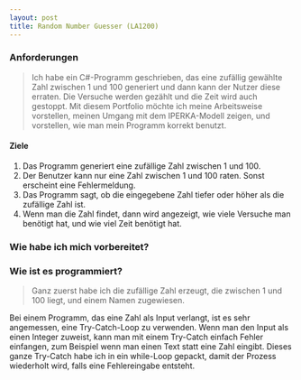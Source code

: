 ```yaml
---
layout: post
title: Random Number Guesser (LA1200)
---
```


### Anforderungen 

> Ich habe ein C#-Programm geschrieben, das eine zufällig gewählte Zahl zwischen 1 und 100 generiert und dann kann der Nutzer diese erraten. Die Versuche werden gezählt und die Zeit wird auch gestoppt. Mit diesem Portfolio möchte ich meine Arbeitsweise vorstellen, meinen Umgang mit dem IPERKA-Modell zeigen, und vorstellen, wie man mein Programm korrekt benutzt.


#### Ziele

1. Das Programm generiert eine zufällige Zahl zwischen 1 und 100.
2. Der Benutzer kann nur eine Zahl zwischen 1 und 100 raten. Sonst erscheint eine Fehlermeldung.
3. Das Programm sagt, ob die eingegebene Zahl tiefer oder höher als die zufällige Zahl ist.
4. Wenn man die Zahl findet, dann wird angezeigt, wie viele Versuche man benötigt hat, und wie viel Zeit benötigt hat.

### Wie habe ich mich vorbereitet?


### Wie ist es programmiert?

> Ganz zuerst habe ich die zufällige Zahl erzeugt, die zwischen 1 und 100 liegt, und einem Namen zugewiesen.


Bei einem Programm, das eine Zahl als Input verlangt, ist es sehr angemessen, eine Try-Catch-Loop zu verwenden. Wenn man den Input als einen Integer zuweist, kann man mit einem Try-Catch einfach Fehler einfangen, zum Beispiel wenn man einen Text statt eine Zahl eingibt. Dieses ganze Try-Catch habe ich in ein while-Loop gepackt, damit der Prozess wiederholt wird, falls eine Fehlereingabe entsteht.

